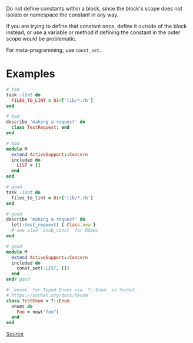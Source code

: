 
Do not define constants within a block, since the block's scope does not
isolate or namespace the constant in any way.

If you are trying to define that constant once, define it outside of
the block instead, or use a variable or method if defining the constant
in the outer scope would be problematic.

For meta-programming, use `const_set`.

# Examples

```ruby
# bad
task :lint do
  FILES_TO_LINT = Dir['lib/*.rb']
end

# bad
describe 'making a request' do
  class TestRequest; end
end

# bad
module M
  extend ActiveSupport::Concern
  included do
    LIST = []
  end
end

# good
task :lint do
  files_to_lint = Dir['lib/*.rb']
end

# good
describe 'making a request' do
  let(:test_request) { Class.new }
  # see also `stub_const` for RSpec
end

# good
module M
  extend ActiveSupport::Concern
  included do
    const_set(:LIST, [])
  end
end# good

# `enums` for Typed Enums via `T::Enum` in Sorbet.
# https://sorbet.org/docs/tenum
class TestEnum < T::Enum
  enums do
    Foo = new("foo")
  end
end
```

[Source](http://www.rubydoc.info/gems/rubocop/RuboCop/Cop/Lint/ConstantDefinitionInBlock)